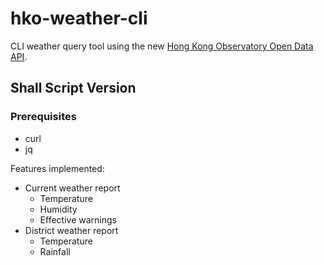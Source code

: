 # hko-weather-cli
CLI weather query tool using the new [Hong Kong Observatory Open Data API](https://www.hko.gov.hk/en/abouthko/opendata_intro.htm).

## Shall Script Version
### Prerequisites
- curl
- jq

Features implemented:
- Current weather report
  - Temperature
  - Humidity
  - Effective warnings
- District weather report
  - Temperature
  - Rainfall
